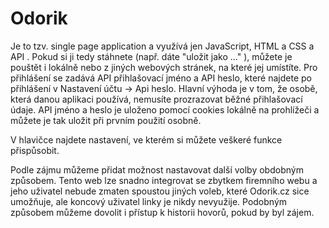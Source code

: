 # Odorik
Je to tzv. single page application a využívá jen JavaScript, HTML a CSS a API . Pokud si ji tedy stáhnete (např. dáte "uložit jako ..." ), můžete je pouštět i lokálně nebo z jiných webových stránek, na které jej umístíte.
Pro přihlášení se zadává API přihlašovací jméno a API heslo, které najdete po přihlášení v Nastavení účtu -> Api heslo.
Hlavní výhoda je v tom, že osobě, která danou aplikaci používá, nemusíte prozrazovat běžné přihlašovací údaje. API jméno a heslo je uloženo pomocí cookies lokálně na prohlížeči a můžete je tak uložit při prvním použití osobně.

V hlavičce najdete nastavení, ve kterém si můžete veškeré funkce přispůsobit.

Podle zájmu můžeme přidat možnost nastavovat další volby obdobným způsobem. Tento web lze snadno integrovat se zbytkem firemního webu a jeho uživatel nebude zmaten spoustou jiných voleb, které Odorik.cz sice umožňuje, ale koncový uživatel linky je nikdy nevyužije. Podobným způsobem můžeme dovolit i přístup k historii hovorů, pokud by byl zájem.
